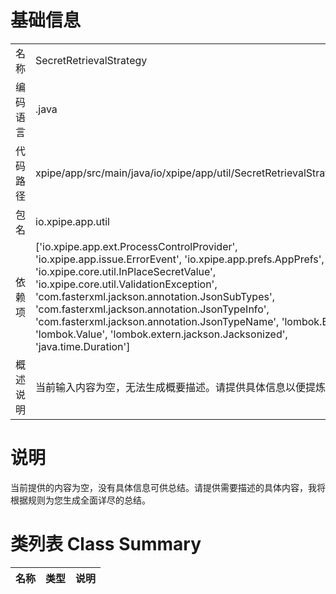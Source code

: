 # 基础信息

|      |      |
|------|------|
| 名称 | SecretRetrievalStrategy |
| 编码语言 | .java |
| 代码路径 | xpipe/app/src/main/java/io/xpipe/app/util/SecretRetrievalStrategy.java |
| 包名 | io.xpipe.app.util |
| 依赖项 | ['io.xpipe.app.ext.ProcessControlProvider', 'io.xpipe.app.issue.ErrorEvent', 'io.xpipe.app.prefs.AppPrefs', 'io.xpipe.core.util.InPlaceSecretValue', 'io.xpipe.core.util.ValidationException', 'com.fasterxml.jackson.annotation.JsonSubTypes', 'com.fasterxml.jackson.annotation.JsonTypeInfo', 'com.fasterxml.jackson.annotation.JsonTypeName', 'lombok.Builder', 'lombok.Value', 'lombok.extern.jackson.Jacksonized', 'java.time.Duration'] |
| 概述说明 | 当前输入内容为空，无法生成概要描述。请提供具体信息以便提炼关键点。 |

# 说明

当前提供的内容为空，没有具体信息可供总结。请提供需要描述的具体内容，我将根据规则为您生成全面详尽的总结。

# 类列表 Class Summary

| 名称   | 类型  | 说明 |
|-------|------|-------------|




